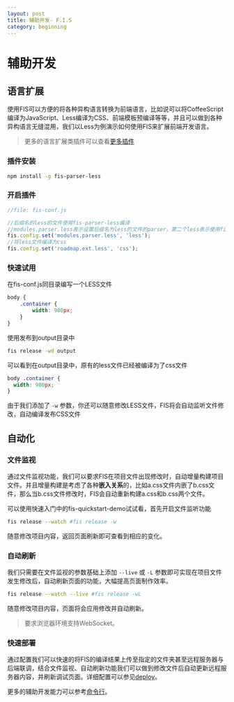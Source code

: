 ```yaml
---
layout: post
title: 辅助开发- F.I.S
category: beginning
---
```


# 辅助开发

## 语言扩展

使用FIS可以方便的将各种异构语言转换为前端语言，比如说可以将CoffeeScript编译为JavaScript、Less编译为CSS、前端模板预编译等等，并且可以做到各种异构语言无缝混用，我们以Less为例演示如何使用FIS来扩展前端开发语言。

> 更多的语言扩展类插件可以查看[更多插件](http://fex.baidu.com/fis-site/docs/advance/plugin-list.html)

### 插件安装

```bash
npm install -g fis-parser-less
```

### 开启插件

```javascript
//file: fis-conf.js

//后缀名的less的文件使用fis-parser-less编译
//modules.parser.less表示设置后缀名为less的文件的parser，第二个less表示使用fis-parser-less进行编译
fis.config.set('modules.parser.less', 'less');
//将less文件编译为css
fis.config.set('roadmap.ext.less', 'css');
```

### 快速试用

在fis-conf.js同目录编写一个LESS文件

```css
body {
    .container {
        width: 980px;
    }
}
```

使用发布到output目录中

```bash
fis release -wd output
```

可以看到在output目录中，原有的less文件已经被编译为了css文件

```css
body .container {
  width: 980px;
}
```

由于我们添加了 ```-w``` 参数，你还可以随意修改LESS文件，FIS将会自动监听文件修改，自动编译发布CSS文件

## 自动化

### 文件监视

通过文件监视功能，我们可以要求FIS在项目文件出现修改时，自动增量构建项目文件。并且增量构建是考虑了各种**嵌入关系**的，比如a.css文件内嵌了b.css文件，那么当b.css文件修改时，FIS会自动重新构建a.css和b.css两个文件。

可以使用快速入门中的fis-quickstart-demo试试看，首先开启文件监听功能

```bash
fis release --watch #fis release -w
```

随意修改项目内容，返回页面刷新即可查看到相应的变化。

### 自动刷新

我们只需要在文件监视的参数基础上添加 ```--live``` 或 ```-L``` 参数即可实现在项目文件发生修改后，自动刷新页面的功能，大幅提高页面制作效率。

```bash
fis release --watch --live #fis release -wL
```
随意修改项目内容，页面将会应用修改并自动刷新。

> 要求浏览器环境支持WebSocket。

### 快速部署

通过配置我们可以快速的将FIS的编译结果上传至指定的文件夹甚至远程服务器与后端联调，结合文件监视、自动刷新功能我们可以做到修改文件后自动更新远程服务器内容，并刷新调试页面。详细配置可以参见[deploy](http://fex.baidu.com/fis-site/docs/api/fis-conf.html#deploy)。

更多的辅助开发能力可以参考[命令行](http://fex.baidu.com/fis-site/docs/api/cli.html)。

<!--
## 功能介绍

* 超低学习成本，只须使用 ``1`` 条命令即可满足大量需求
* 可以高效的对各种静态资源进行压缩，提高页面性能
* 所有静态资源自动加 ``md5版本戳``，服务端可放心开启永久强缓存
* 内置强大的[图片合并](https://github.com/fex-team/fis-spriter-csssprites)功能，简单易用，
* 内置对html、js、css的 [三种语言能力](http://fex.baidu.com/fis-site/docs/more/fis-standard.html) 扩展，解决绝大多数前端构建问题
* 内置本地开发调试服务器，支持完美运行 ``java``、``jsp``、``php`` 等服务端语言
* 支持文件监听，文件一旦修改，将会自动增量编译
* 支持浏览器自动刷新，可同时刷新多个终端中的页面，配合文件监听功能可实现保存即刷新
* 支持部署到远端服务器，配合文件监听，浏览器自动刷新功能，可实现保存即增量编译部署
* 可灵活扩展的插件系统，支持对构建过程和命令功能进行扩展，现已发布N多 [插件](https://npmjs.org/search?q=fis)
* 通过插件配置可以在一个项目中无缝使用 [less](https://github.com/fouber/fis-parser-less)、[coffee](https://github.com/fouber/fis-parser-coffee-script)、[markdown](https://github.com/fouber/fis-parser-marked)、[jade](https://npmjs.org/package/fis-parser-jade)等语言开发
* 可配置 [目录规范](http://fex.baidu.com/fis-site/docs/api/fis-conf.html#roadmap)，使前端项目的开发路径与部署路径解耦
* 支持二次包装，比如 [spmx](https://github.com/fouber/spmx)、 [phiz](https://github.com/fouber/phiz/)、 [chassis](https://github.com/xspider/fis-chassis)，对fis进行包装后可内置新的插件、配置，从而打造属于你们团队的自己的开发工具
* 抹平编码差异，开发中无论是gbk、gb2312、utf8、utf8-bom等编码的文件，输出时都能统一指定为utf8无bom（默认）或者gbk文件
-->
